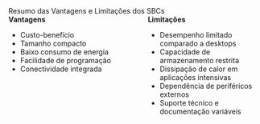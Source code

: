 <div class="cabecalho">
    Resumo das Vantagens e Limitações dos SBCs
</div>

<div class="conteudo regular">
    <div style="display: flex; justify-content: space-between;">
        <div style="width: 45%;">
            <b>Vantagens</b>
            <ul>
                <li>Custo-benefício</li>
                <li>Tamanho compacto</li>
                <li>Baixo consumo de energia</li>
                <li>Facilidade de programação</li>
                <li>Conectividade integrada</li>
            </ul>
        </div>
        <div style="width: 45%;">
            <b>Limitações</b>
            <ul>
                <li>Desempenho limitado comparado a desktops</li>
                <li>Capacidade de armazenamento restrita</li>
                <li>Dissipação de calor em aplicações intensivas</li>
                <li>Dependência de periféricos externos</li>
                <li>Suporte técnico e documentação variáveis</li>
            </ul>
        </div>
    </div>
</div>

